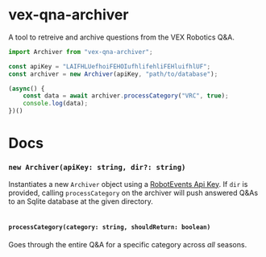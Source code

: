 # vex-qna-archiver

A tool to retreive and archive questions from the VEX Robotics Q&A.


```js
import Archiver from "vex-qna-archiver";

const apiKey = "LAIFHLUefhoiFEHOIufhlifehliFEHluifhlUF";
const archiver = new Archiver(apiKey, "path/to/database");

(async() {
    const data = await archiver.processCategory("VRC", true);
    console.log(data);
})()
```

# Docs

### `new Archiver(apiKey: string, dir?: string)`

Instantiates a new `Archiver` object using a [RobotEvents Api Key](https://www.robotevents.com/api/v2). If `dir` is provided, calling `processCategory` on the archiver will push answered Q&As to an Sqlite database at the given directory.
<br>
<br>

#### `processCategory(category: string, shouldReturn: boolean)`
Goes through the entire Q&A for a specific category across *all* seasons.